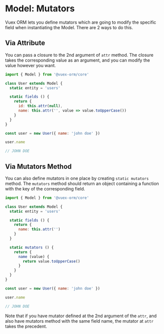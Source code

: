# Model: Mutators

Vuex ORM lets you define mutators which are going to modify the specific field when instantiating the Model. There are 2 ways to do this.

## Via Attribute

You can pass a closure to the 2nd argument of `attr` method. The closure takes the corresponding value as an argument, and you can modify the value however you want.

```js
import { Model } from '@vuex-orm/core'

class User extends Model {
  static entity = 'users'

  static fields () {
    return {
      id: this.attr(null),
      name: this.attr('', value => value.toUpperCase())
    }
  }
}

const user = new User({ name: 'john doe' })

user.name

// JOHN DOE
```

## Via Mutators Method

You can also define mutators in one place by creating `static mutators` method. The `mutators` method should return an object containing a function with the key of the corresponding field.

```js
import { Model } from '@vuex-orm/core'

class User extends Model {
  static entity = 'users'

  static fields () {
    return {
      name: this.attr('')
    }
  }

  static mutators () {
    return {
      name (value) {
        return value.toUpperCase()
      }
    }
  }
}

const user = new User({ name: 'john doe' })

user.name

// JOHN DOE
```

Note that if you have mutator defined at the 2nd argument of the `attr`, and also have mutators method with the same field name, the mutator at `attr` takes the precedent.
